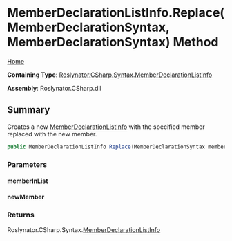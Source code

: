 <a name="_Top"></a>

# MemberDeclarationListInfo\.Replace\(MemberDeclarationSyntax, MemberDeclarationSyntax\) Method

[Home](../../../../../README.md#_Top)

**Containing Type**: [Roslynator.CSharp.Syntax](../../README.md#_Top)\.[MemberDeclarationListInfo](../README.md#_Top)

**Assembly**: Roslynator\.CSharp\.dll

## Summary

Creates a new [MemberDeclarationListInfo](../README.md#_Top) with the specified member replaced with the new member\.

```csharp
public MemberDeclarationListInfo Replace(MemberDeclarationSyntax memberInList, MemberDeclarationSyntax newMember)
```

### Parameters

#### memberInList

#### newMember

### Returns

Roslynator\.CSharp\.Syntax\.[MemberDeclarationListInfo](../README.md#_Top)

